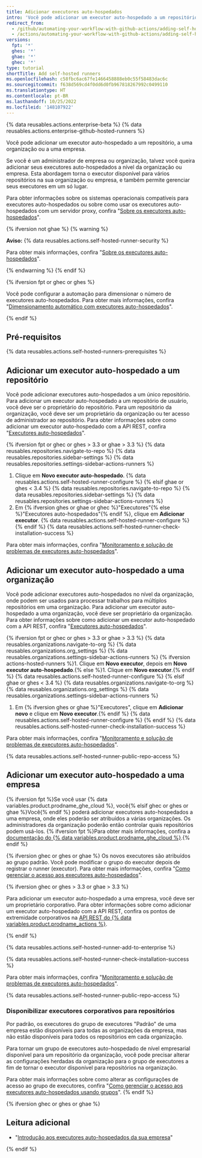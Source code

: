 ```yaml
---
title: Adicionar executores auto-hospedados
intro: 'Você pode adicionar um executor auto-hospedado a um repositório, a uma organização ou a uma empresa.'
redirect_from:
  - /github/automating-your-workflow-with-github-actions/adding-self-hosted-runners
  - /actions/automating-your-workflow-with-github-actions/adding-self-hosted-runners
versions:
  fpt: '*'
  ghes: '*'
  ghae: '*'
  ghec: '*'
type: tutorial
shortTitle: Add self-hosted runners
ms.openlocfilehash: c58fbc6ac67fe1466458888eb0c55f58483dac6c
ms.sourcegitcommit: f638d569cd4f0dd6d0fb967818267992c0499110
ms.translationtype: HT
ms.contentlocale: pt-BR
ms.lasthandoff: 10/25/2022
ms.locfileid: '148107922'
---
```

{% data reusables.actions.enterprise-beta %} {% data reusables.actions.enterprise-github-hosted-runners %}

Você pode adicionar um executor auto-hospedado a um repositório, a uma organização ou a uma empresa.

Se você é um administrador de empresa ou organização, talvez você queira adicionar seus executores auto-hospedados a nível da organização ou empresa. Esta abordagem torna o executor disponível para vários repositórios na sua organização ou empresa, e também permite gerenciar seus executores em um só lugar.

Para obter informações sobre os sistemas operacionais compatíveis para executores auto-hospedados ou sobre como usar os executores auto-hospedados com um servidor proxy, confira "[Sobre os executores auto-hospedados](/github/automating-your-workflow-with-github-actions/about-self-hosted-runners)".

{% ifversion not ghae %} {% warning %}

**Aviso:** {% data reusables.actions.self-hosted-runner-security %}

Para obter mais informações, confira "[Sobre os executores auto-hospedados](/github/automating-your-workflow-with-github-actions/about-self-hosted-runners#self-hosted-runner-security-with-public-repositories)".

{% endwarning %} {% endif %}

{% ifversion fpt or ghec or ghes %}

Você pode configurar a automação para dimensionar o número de executores auto-hospedados. Para obter mais informações, confira "[Dimensionamento automático com executores auto-hospedados](/actions/hosting-your-own-runners/autoscaling-with-self-hosted-runners)".

{% endif %}

## Pré-requisitos

{% data reusables.actions.self-hosted-runners-prerequisites %}

## Adicionar um executor auto-hospedado a um repositório

Você pode adicionar executores auto-hospedados a um único repositório. Para adicionar um executor auto-hospedado a um repositório de usuário, você deve ser o proprietário do repositório. Para um repositório da organização, você deve ser um proprietário da organização ou ter acesso de administrador ao repositório. Para obter informações sobre como adicionar um executor auto-hospedado com a API REST, confira "[Executores auto-hospedados](/rest/reference/actions#self-hosted-runners)".

{% ifversion fpt or ghec or ghes > 3.3 or ghae > 3.3 %} {% data reusables.repositories.navigate-to-repo %} {% data reusables.repositories.sidebar-settings %} {% data reusables.repositories.settings-sidebar-actions-runners %}
1. Clique em **Novo executor auto-hospedado**.
{% data reusables.actions.self-hosted-runner-configure %} {% elsif ghae or ghes < 3.4 %} {% data reusables.repositories.navigate-to-repo %} {% data reusables.repositories.sidebar-settings %} {% data reusables.repositories.settings-sidebar-actions-runners %}
1. Em {% ifversion ghes or ghae or ghec %}"Executores"{% else %}"Executores auto-hospedados"{% endif %}, clique em **Adicionar executor**.
{% data reusables.actions.self-hosted-runner-configure %} {% endif %} {% data reusables.actions.self-hosted-runner-check-installation-success %}

Para obter mais informações, confira "[Monitoramento e solução de problemas de executores auto-hospedados](/actions/hosting-your-own-runners/monitoring-and-troubleshooting-self-hosted-runners)".

## Adicionar um executor auto-hospedado a uma organização

Você pode adicionar executores auto-hospedados no nível da organização, onde podem ser usados para processar trabalhos para múltiplos repositórios em uma organização. Para adicionar um executor auto-hospedado a uma organização, você deve ser proprietário da organização. Para obter informações sobre como adicionar um executor auto-hospedado com a API REST, confira "[Executores auto-hospedados](/rest/reference/actions#self-hosted-runners)".

{% ifversion fpt or ghec or ghes > 3.3 or ghae > 3.3 %} {% data reusables.organizations.navigate-to-org %} {% data reusables.organizations.org_settings %} {% data reusables.organizations.settings-sidebar-actions-runners %} {% ifversion actions-hosted-runners %}1. Clique em **Novo executor**, depois em **Novo executor auto-hospedado**.{% else %}1. Clique em **Novo executor**.{% endif %} {% data reusables.actions.self-hosted-runner-configure %} {% elsif ghae or ghes < 3.4 %} {% data reusables.organizations.navigate-to-org %} {% data reusables.organizations.org_settings %} {% data reusables.organizations.settings-sidebar-actions-runners %}
1. Em {% ifversion ghes or ghae %}"Executores", clique em **Adicionar novo** e clique em **Novo executor**.{% endif %} {% data reusables.actions.self-hosted-runner-configure %} {% endif %} {% data reusables.actions.self-hosted-runner-check-installation-success %}

Para obter mais informações, confira "[Monitoramento e solução de problemas de executores auto-hospedados](/actions/hosting-your-own-runners/monitoring-and-troubleshooting-self-hosted-runners)".

{% data reusables.actions.self-hosted-runner-public-repo-access %}

## Adicionar um executor auto-hospedado a uma empresa

{% ifversion fpt %}Se você usar {% data variables.product.prodname_ghe_cloud %}, você{% elsif ghec or ghes or ghae %}Você{% endif %} poderá adicionar executores auto-hospedados a uma empresa, onde eles poderão ser atribuídos a várias organizações. Os administradores da organização poderão então controlar quais repositórios podem usá-los. {% ifversion fpt %}Para obter mais informações, confira a [documentação do {% data variables.product.prodname_ghe_cloud %}](/enterprise-cloud@latest/actions/hosting-your-own-runners/adding-self-hosted-runners#adding-a-self-hosted-runner-to-an-enterprise).{% endif %}

{% ifversion ghec or ghes or ghae %} Os novos executores são atribuídos ao grupo padrão. Você pode modificar o grupo do executor depois de registrar o runner (executor). Para obter mais informações, confira "[Como gerenciar o acesso aos executores auto-hospedados](/actions/hosting-your-own-runners/managing-access-to-self-hosted-runners-using-groups#moving-a-self-hosted-runner-to-a-group)".

{% ifversion ghec or ghes > 3.3 or ghae > 3.3 %}

Para adicionar um executor auto-hospedado a uma empresa, você deve ser um proprietário corporativo. Para obter informações sobre como adicionar um executor auto-hospedado com a API REST, confira os pontos de extremidade corporativos na [API REST do {% data variables.product.prodname_actions %}](/rest/reference/actions#self-hosted-runners).

{% endif %}

{% data reusables.actions.self-hosted-runner-add-to-enterprise %}

{% data reusables.actions.self-hosted-runner-check-installation-success %}

Para obter mais informações, confira "[Monitoramento e solução de problemas de executores auto-hospedados](/actions/hosting-your-own-runners/monitoring-and-troubleshooting-self-hosted-runners)".

{% data reusables.actions.self-hosted-runner-public-repo-access %}

### Disponibilizar executores corporativos para repositórios

Por padrão, os executores do grupo de executores "Padrão" de uma empresa estão disponíveis para todas as organizações da empresa, mas não estão disponíveis para todos os repositórios em cada organização.

Para tornar um grupo de executores auto-hospedado de nível empresarial disponível para um repositório da organização, você pode precisar alterar as configurações herdadas da organização para o grupo de executores a fim de tornar o executor disponível para repositórios na organização.

Para obter mais informações sobre como alterar as configurações de acesso ao grupo de executores, confira "[Como gerenciar o acesso aos executores auto-hospedados usando grupos](/actions/hosting-your-own-runners/managing-access-to-self-hosted-runners-using-groups#changing-the-access-policy-of-a-self-hosted-runner-group)".
{% endif %}

{% ifversion ghec or ghes or ghae %}

## Leitura adicional

- "[Introdução aos executores auto-hospedados da sua empresa](/admin/github-actions/getting-started-with-github-actions-for-your-enterprise/getting-started-with-self-hosted-runners-for-your-enterprise)"

{% endif %}
